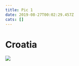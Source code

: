 ```yaml
---
title: Pic 1
date: 2019-08-27T00:02:29.457Z
cats: []
---
```

# Croatia

![](/src/assets/cody-black-nm89mzvar5i-unsplash.jpg)
